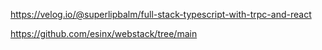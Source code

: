 https://velog.io/@superlipbalm/full-stack-typescript-with-trpc-and-react

https://github.com/esinx/webstack/tree/main
